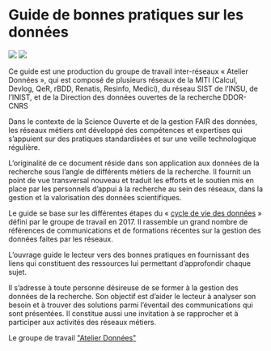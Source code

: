 # Guide de bonnes pratiques sur les données

[![](https://img.shields.io/badge/jupyter-book-blue)](https://mi-gt-donnees.pages.math.unistra.fr/guide) [![](https://img.shields.io/badge/pdf-document-blue)](https://mi-gt-donnees.pages.math.unistra.fr/guide/guide_bonnes_pratiques_gestion_donnees_recherche_v1.pdf) 

Ce guide est une production du groupe de travail inter-réseaux « Atelier Données », qui est  composé de plusieurs réseaux de la MITI (Calcul, Devlog, QeR, rBDD, Renatis, Resinfo, Medici), du réseau SIST de l’INSU, de l’INIST, et de la Direction des données ouvertes de la recherche DDOR-CNRS

Dans le contexte de la Science Ouverte et de la gestion FAIR des données, les réseaux métiers ont développé des compétences et expertises qui s’appuient  sur des pratiques standardisées et sur une veille technologique régulière. 

L’originalité de ce document réside dans son application aux données de la recherche sous l’angle de différents métiers de la recherche. Il fournit un point de vue transversal nouveau et traduit les efforts et le soutien mis en place par les personnels d’appui à la recherche au sein des réseaux, dans la gestion et la valorisation des données scientifiques.

Le guide se base sur les différentes étapes du « [cycle de vie des données](https://mi-gt-donnees.pages.math.unistra.fr/site/download/GTInterreseaux-CartoSyntheseV6-optimise.pdf) » défini par le groupe de travail  en 2017. Il rassemble un grand nombre de références de communications et de formations récentes sur la gestion des données faites par les réseaux.

L’ouvrage guide le lecteur vers des bonnes pratiques en fournissant des liens qui constituent des ressources lui permettant d’approfondir chaque sujet. 

Il s’adresse à toute personne désireuse de se former à la gestion des données de la recherche. Son objectif est d’aider le lecteur à analyser son besoin et à trouver des solutions parmi l’éventail des communications qui sont présentées. Il constitue aussi une invitation à se rapprocher et à participer aux activités  des réseaux métiers.

Le groupe de travail ["Atelier Données"](https://mi-gt-donnees.pages.math.unistra.fr/site/index.html)

